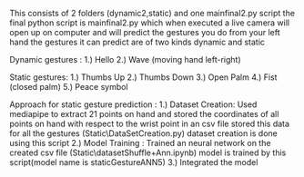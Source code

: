 This consists of 2 folders (dynamic2,static) and one mainfinal2.py script the final python script is mainfinal2.py which when executed a live camera will open up on computer and will predict the gestures you do from your left hand the gestures it can predict are of two kinds dynamic and static 

Dynamic gestures :
1.) Hello
2.) Wave (moving hand left-right)

Static gestures:
1.) Thumbs Up
2.) Thumbs Down
3.) Open Palm
4.) Fist (closed palm)
5.) Peace symbol

Approach for static gesture prediction :
1.) Dataset Creation:
Used mediapipe to extract 21 points on hand and stored the coordinates of all points on hand with respect to the wrist point in an csv file 
stored this data for all the gestures (Static\DataSetCreation.py) dataset creation is done using this script
2.) Model Training :
Trained an neural network on the created csv file (Static\datasetShuffle+Ann.ipynb) model is trained by this script(model name is staticGestureANN5)
3.) Integrated the model
